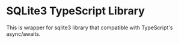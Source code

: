 SQLite3 TypeScript Library
===========================

This is wrapper for sqlite3 library that compatible with TypeScript's async/awaits.
